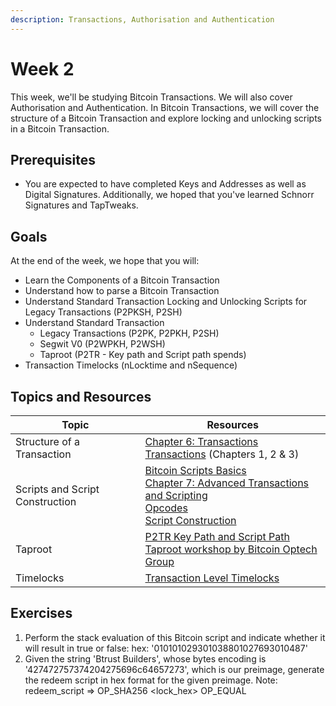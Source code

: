 ```yaml
---
description: Transactions, Authorisation and Authentication
---
```


# Week 2

This week, we'll be studying Bitcoin Transactions. We will also cover Authorisation and Authentication.
In Bitcoin Transactions, we will cover the structure of a Bitcoin Transaction and explore locking and unlocking scripts in a Bitcoin Transaction.

## Prerequisites

* You are expected to have completed Keys and Addresses as well as Digital Signatures. Additionally, we hoped that you've learned Schnorr Signatures and TapTweaks. 

## Goals

At the end of the week, we hope that you will:

* Learn the Components of a Bitcoin Transaction
* Understand how to parse a Bitcoin Transaction
* Understand Standard Transaction Locking and Unlocking Scripts for Legacy Transactions (P2PKSH, P2SH)
* Understand Standard Transaction
    * Legacy Transactions (P2PK, P2PKH, P2SH)
    * Segwit V0 (P2WPKH, P2WSH)
    * Taproot (P2TR - Key path and Script path spends)
* Transaction Timelocks (nLocktime and nSequence)

## Topics and Resources

| Topic      | Resources                                                                                                                                                                                                                                        |
|-----------|-----------------------------------------------------------------------------------------------------------------------------|
| Structure of a Transaction    | [Chapter 6: Transactions](https://github.com/bitcoinbook/bitcoinbook/blob/develop/ch06.asciidoc) <br/> [Transactions](https://github.com/chaincodelabs/bitcoin-tx-tutorial ) (Chapters 1, 2 & 3)  |
| Scripts and Script Construction | [Bitcoin Scripts Basics](https://github.com/chaincodelabs/bitcoin-tx-tutorial/blob/main/appendix/bitcoin-script.ipynb) <br/> [Chapter 7: Advanced Transactions and Scripting](https://github.com/bitcoinbook/bitcoinbook/blob/develop/ch07.asciidoc) <br/> [Opcodes](https://btcinformation.org/en/developer-reference#transactions) <br/> [Script Construction](https://learn.saylor.org/mod/book/view.php?id=36364&chapterid=18948)  |
| Taproot  | [P2TR Key Path and Script Path](https://github.com/chaincodelabs/bitcoin-tx-tutorial/blob/main/chapter3-taproot/p2tr-key-and-script-path.ipynb) <br/> [Taproot workshop by Bitcoin Optech Group ]( https://bitcoinops.org/en/schorr-taproot-workshop/ )   |
| Timelocks    | [Transaction Level Timelocks](https://github.com/chaincodelabs/bitcoin-tx-tutorial/blob/main/chapter5-timelocks/transaction-level-timelocks.ipynb)                                                                                  |


## Exercises
1. Perform the stack evaluation of this Bitcoin script and indicate whether it will result in true or false:  hex: '010101029301038801027693010487'
2. Given the string 'Btrust Builders', whose bytes encoding is '427472757374204275696c64657273', which is our preimage, generate the redeem script in hex format for the given preimage. Note: redeem_script => OP_SHA256 <lock_hex> OP_EQUAL


